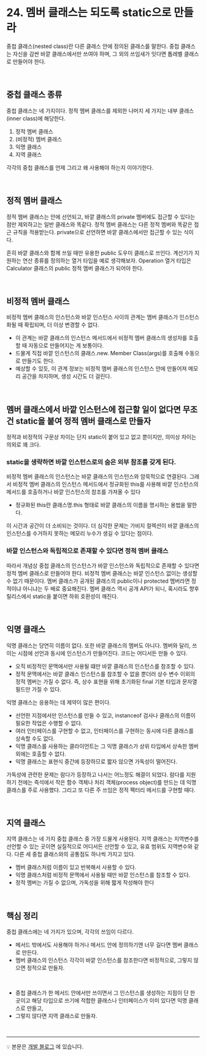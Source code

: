 # 24. 멤버 클래스는 되도록 static으로 만들라
중첩 클래스(nested class)란 다른 클래스 안에 정의된 클래스를 말한다. 중첩 클래스는 자신을 감싼 바깥 클래스에서만 쓰여야 하며, 그 외의 쓰임새가 잇다면 톱레벨 클래스로 만들어야 한다. 

<br>

## 중첩 클래스 종류
중첩 클래스는 네 가지이다. 정적 멤버 클래스를 제외한 나머지 세 가지는 내부 클래스(inner class)에 해당한다.
1. 정적 멤버 클래스
2. (비정적) 멤버 클래스
3. 익명 클래스 
4. 지역 클래스

각각의 중첩 클래스를 언제 그리고 왜 사용해야 하는지 이야기한다.

<br>

## 정적 멤버 클래스
정적 멤버 클래스는 안에 선언되고, 바깥 클래스의 private 멤버에도 접근할 수 있다는 점만 제외하고는 일반 클래스와 똑같다. 정적 멤버 클래스는 다른 정적 멤버와 똑같은 접근 규칙을 적용받는다. private으로 선언하면 바깥 클래스에서만 접근할 수 있는 식이다.

흔히 바깥 클래스와 함께 쓰일 때만 유용한 public 도우미 클래스로 쓰인다. 계산기가 지원하는 연산 종류를 정의하는 열거 타입을 예로 생각해보자. Operation 열거 타입은 Calculator 클래스의 public 정적 멤버 클래스가 되어야 한다.

<br>

## 비정적 멤버 클래스
비정적 멤버 클래스의 인스턴스와 바깥 인스턴스 사이의 관계는 멤버 클래스가 인스턴스화될 때 확립되며, 더 이상 변경할 수 없다. 
- 이 관계는 바깥 클래스의 인스턴스 메서드에서 비정적 멤버 클래스의 생성자를 호출할 때 자동으로 만들어지는 게 보통이다.
- 드물게 직접 바깥 인스턴스의 클래스.new. Member Class(args)를 호출해 수동으로 만들기도 한다.
- 예상할 수 있듯, 이 관계 정보는 비정적 멤버 클래스의 인스턴스 안에 만들어져 메모리 공간을 차지하며, 생성 시간도 더 걸린다.

<br>

## 멤버 클래스에서  바깥 인스턴스에 접근할 일이 없다면 무조건 static을 붙여 정적 멤버 클래스로 만들자
정적과 비정적의 구문상 차이는 단지 static이 붙어 있고 없고 뿐이지만, 의미상 차이는 의외로 꽤 크다. 

### static을 생략하면 바깥 인스턴스로의 숨은 외부 참조를 갖게 된다.
비정적 멤버 클래스의 인스턴스는 바깥 클래스의 인스턴스와 암묵적으로 연결된다. 그래서 비정적 멤버 클래스의 인스턴스 메서드에서 정규화된 this를 사용해 바깥 인스턴스의 메서드를 호출하거나 바깥 인스턴스의 참조를 가져올 수 있다
- 정규화된 this란 클래스명.this 형태로 바깥 클래스의 이름을 명시하는 용법을 말한다.

이 시간과 공간이 더 소비되는 것이다. 더 심각한 문제는 가비지 컬렉션이 바깥 클래스의 인스턴스를 수거하지 못하는 메모리 누수가 생길 수 있다는 점이다. 

### 바깥 인스턴스와 독립적으로 존재할 수 있다면 정적 멤버 클래스
따라서 개념상 중첩 클래스의 인스턴스가 바깥 인스턴스와 독립적으로 존재할 수 있다면 정적 멤버 클래스로 만들어야 한다. 비정적 멤버 클래스는 바깥 인스턴스 없이는 생성할 수 없기 때문이다.
멤버 클래스가 공개된 클래스의 public이나 protected 멤버라면 정적이냐 아니냐는 두 배로 중요해진다. 멤버 클래스 역시 공개 API가 되니, 혹시라도 향후 릴리스에서 static을 붙이면 하위 호환성이 깨진다.

<br>

## 익명 클래스
익명 클래스는 당연히 이름이 없다. 또한 바깥 클래스의 멤버도 아니다. 멤버와 달리, 쓰이는 시점에 선언과 동시에 인스턴스가 만들어진다. 코드는 어디서든 만들 수 있다. 
- 오직 비정적인 문맥에서만 사용될 떄만 바깥 클래스의 인스턴스를 참조할 수 있다.
- 정적 문맥에서는 바깥 클래스 인스턴스를 참조할 수 없을 뿐더러 상수 변수 이외의 정적 멤버는 가질 수 없다. 즉, 상수 표현을 위해 초기화된 final 기본 타입과 문자열 필드만 가질 수 있다.

익명 클래스는 응용하는 데 제약이 많은 편이다. 
- 선언한 지점에서만 인스턴스를 만들 수 있고,  instanceof 검사나 클래스의 이름이 필요한 작업은 수행할 수 없다.
- 여러 인터페이스를 구현할 수 없고, 인터페이스를 구현하는 동시에 다른 클래스를 상속할 수도 없다.
- 익명 클래스를 사용하는 클라이언트는 그 익명 클래스가 상위 타입에서 상속한 멤버 외에는 호출할 수 없다.
- 익명 클래스는 표현식 중간에 등장하므로 짧자 않으면 가독성이 떨어진다.

가독성에 관련한 문제는 람다가 등장하고 나서는 어느정도 해결이 되었다. 람다를 지원하기 전에는 즉석에서 작은 함수 객체나 처리 객체(process object)를 만드는 데 익명 클래스를 주로 사용했다. 그리고 또 다른 주 쓰임은 정적 팩터리 메서드를 구현할 때다.

<br>

## 지역 클래스
지역 클래스는 네 가지 중첩 클래스 중 가장 드물게 사용된다. 지역 클래스는 지역변수를 선언할 수 있는 곳이면 실질적으로 어디서든 선언할 수 있고, 유효 범위도 지역변수와 같다. 다른 세 중첩 클래스와의 공통점도 하나씩 가지고 있다. 
- 멤버 클래스처럼 이름이 있고 반복해서 사용할 수 있다.
- 익명 클래스처럼 비정적 문맥에서 사용될 때만 바깥 인스턴스를 참조할 수 있다.
- 정적 멤버는 가질 수 없으며, 가독성을 위해 짧게 작성해야 한다


<br>

## 핵심 정리
중첩 클래스에는 네 가지가 있으며, 각각의 쓰임이 다르다. 
- 메서드 밖에서도 사용해야 하거나 메서드 안에 정의하기엔 너무 길다면 멤버 클래스로 만든다. 
- 멤버 클래스의 인스턴스 각각이 바깥 인스턴스를 참조한다면 비정적으로, 그렇지 않으면 정적으로 만들자.

<br> 

- 중첩 클래스가 한 메서드 안에서만 쓰이면서 그 인스턴스를 생성하는 지점이 단 한 곳이고 해당 타입으로 쓰기에 적합한 클래스나 인터페이스가 이미 있다면 익명 클래스로 만들고, 
- 그렇지 않다면 지역 클래스로 만들자.

<br>

--- 

💡 본문은 [개발 블로그](https://loosie.tistory.com/666) 에 있습니다.
